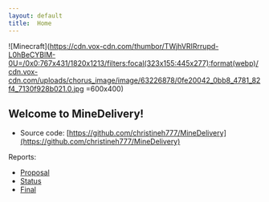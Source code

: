 ```yaml
---
layout: default
title:  Home
---
```


![Minecraft](https://cdn.vox-cdn.com/thumbor/TWjhVRIRrrupd-L0hBeCYBlM-0U=/0x0:767x431/1820x1213/filters:focal(323x155:445x277):format(webp)/cdn.vox-cdn.com/uploads/chorus_image/image/63226878/0fe20042_0bb8_4781_82f4_7130f928b021.0.jpg =600x400)

## Welcome to MineDelivery!

- Source code: [https://github.com/christineh777/MineDelivery](https://github.com/christineh777/MineDelivery)

Reports:

- [Proposal](proposal.html)
- [Status](status.html)
- [Final](final.html)


